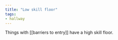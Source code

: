 ```yaml
---
title: "Low skill floor"
tags:
- hallway
---
```


Things with [[barriers to entry]] have a high skill floor. 